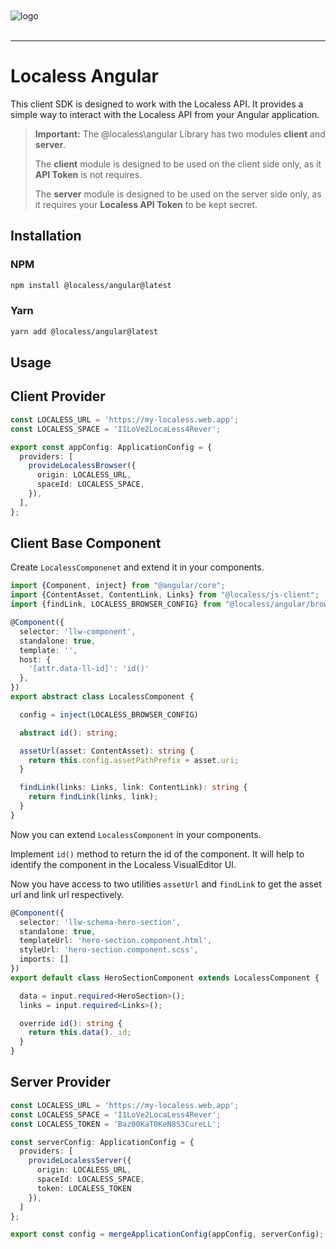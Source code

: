 <br/>
<br/>
<img src="https://github.com/Lessify/localess/wiki/img/logo-adaptive.svg" alt="logo">
<br/>
<br/>

----

# Localess Angular

This client SDK is designed to work with the Localess API. It provides a simple way to interact with the Localess API from your Angular application.

> **Important:**
> The @localess\angular Library has two modules **client** and **server**.
>
> The **client** module is designed to be used on the client side only, as it **API Token** is not requires.
>
> The **server** module is designed to be used on the server side only, as it requires your **Localess API Token** to be kept secret.

## Installation

### NPM
````bash
npm install @localess/angular@latest
````

### Yarn
````bash
yarn add @localess/angular@latest
````

## Usage

## Client Provider

````ts
const LOCALESS_URL = 'https://my-localess.web.app';
const LOCALESS_SPACE = 'I1LoVe2LocaLess4Rever';

export const appConfig: ApplicationConfig = {
  providers: [
    provideLocalessBrowser({
      origin: LOCALESS_URL,
      spaceId: LOCALESS_SPACE,
    }),
  ],
};
````

## Client Base Component

Create `LocalessComponenet` and extend it in your components.

````ts
import {Component, inject} from "@angular/core";
import {ContentAsset, ContentLink, Links} from "@localess/js-client";
import {findLink, LOCALESS_BROWSER_CONFIG} from "@localess/angular/browser";

@Component({
  selector: 'llw-component',
  standalone: true,
  template: '',
  host: {
    '[attr.data-ll-id]': 'id()'
  },
})
export abstract class LocalessComponent {

  config = inject(LOCALESS_BROWSER_CONFIG)

  abstract id(): string;

  assetUrl(asset: ContentAsset): string {
    return this.config.assetPathPrefix + asset.uri;
  }

  findLink(links: Links, link: ContentLink): string {
    return findLink(links, link);
  }
}
````

Now you can extend `LocalessComponent` in your components.

Implement `id()` method to return the id of the component. It will help to identify the component in the Localess VisualEditor UI.

Now you have access to two utilities `assetUrl` and `findLink` to get the asset url and link url respectively.

````ts
@Component({
  selector: 'llw-schema-hero-section',
  standalone: true,
  templateUrl: 'hero-section.component.html',
  styleUrl: 'hero-section.component.scss',
  imports: []
})
export default class HeroSectionComponent extends LocalessComponent {

  data = input.required<HeroSection>();
  links = input.required<Links>();

  override id(): string {
    return this.data()._id;
  }
}
````


## Server Provider

````ts
const LOCALESS_URL = 'https://my-localess.web.app';
const LOCALESS_SPACE = 'I1LoVe2LocaLess4Rever';
const LOCALESS_TOKEN = 'Baz00KaT0KeN8S3CureLL';

const serverConfig: ApplicationConfig = {
  providers: [
    provideLocalessServer({
      origin: LOCALESS_URL,
      spaceId: LOCALESS_SPACE,
      token: LOCALESS_TOKEN
    }),
  ]
};

export const config = mergeApplicationConfig(appConfig, serverConfig);
````
